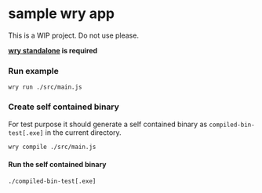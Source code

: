 # sample wry app

This is a WIP project. Do not use please.

**[wry standalone](https://github.com/lemarier/wry_standalone) is required**

### Run example
```
wry run ./src/main.js
```

### Create self contained binary
For test purpose it should generate a self contained binary as `compiled-bin-test[.exe]` in the current directory.
```bash
wry compile ./src/main.js
```

#### Run the self contained binary
``` bash
./compiled-bin-test[.exe]
```